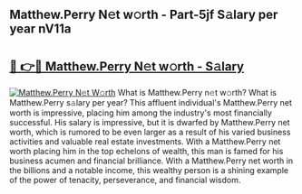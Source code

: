 ## Matthew.Perry N𝚎t w𝚘rth - Part-5jf S𝚊lary per year nV11a

# <h2><a href="http://gc1s9wd.nevu.top/?p=Matthew.Perry">🔗 👉🔴 Matthew.Perry N𝚎t w𝚘rth - S𝚊lary</a></h2>

[![Matthew.Perry N𝚎t W𝚘rth](https://i.imgur.com/Oavwk0R.jpeg)](http://gc1s9wd.nevu.top/?p=Matthew.Perry)
What is Matthew.Perry n𝚎t w𝚘rth? What is Matthew.Perry s𝚊lary per year?
This affluent individual's Matthew.Perry net worth is impressive, placing him among the industry's most financially successful. His salary is impressive, but it is dwarfed by Matthew.Perry net worth, which is rumored to be even larger as a result of his varied business activities and valuable real estate investments. With a Matthew.Perry net worth placing him in the top echelons of wealth, this man is famed for his business acumen and financial brilliance. With a Matthew.Perry net worth in the billions and a notable income, this wealthy person is a shining example of the power of tenacity, perseverance, and financial wisdom.

